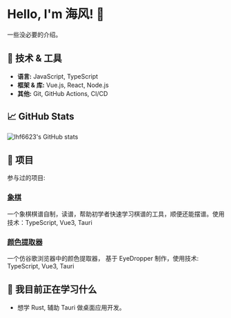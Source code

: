 # Hello, I'm 海风! 👋

一些没必要的介绍。

## 🔧 技术 & 工具

- **语言:** JavaScript, TypeScript
- **框架 & 库:** Vue.js, React, Node.js
- **其他:** Git, GitHub Actions, CI/CD

## 📈 GitHub Stats

![lhf6623's GitHub stats](https://github-readme-stats.vercel.app/api?username=lhf6623&show_icons=true&theme=radical)

## 🚀 项目

参与过的项目:

### [象棋](https://github.com/lhf6623/xiang)

一个象棋棋谱自制，读谱，帮助初学者快速学习棋谱的工具，顺便还能摆谱。使用技术：TypeScript, Vue3, Tauri

### [颜色提取器](https://github.com/lhf6623/colorExtract)

一个仿谷歌浏览器中的颜色提取器， 基于 EyeDropper 制作，使用技术: TypeScript, Vue3, Tauri

## 🌱 我目前正在学习什么

- 想学 Rust, 辅助 Tauri 做桌面应用开发。
